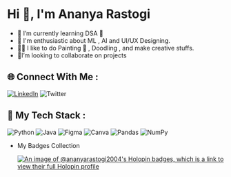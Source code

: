 # Hi 👋, I'm Ananya Rastogi
 
- 🌱 I’m currently learning DSA 🤯
- 👯 I'm enthusiastic about ML , AI and UI/UX Designing.
- 👩‍🎨 I like to do Painting 🎨 , Doodling , and make creative stuffs.
- 🎊I’m looking to collaborate on projects


## 🌐 Connect With Me :
[![LinkedIn](https://img.shields.io/badge/LinkedIn-%230077B5.svg?logo=linkedin&logoColor=white)](https://www.linkedin.com/in/ananyarastogi2004/) ![Twitter](https://img.shields.io/badge/Twitter-%2523013243.svg?logo=Twitter&logoColor=white&color=grey&link=https%3A%2F%2Ftwitter.com%2FAnanyaRast2004)


## 🧰  My  Tech Stack :
![Python](https://img.shields.io/badge/python-3670A0?style=for-the-badge&logo=python&logoColor=ffdd54) ![Java](https://img.shields.io/badge/java-%23ED8B00.svg?style=for-the-badge&logo=java&logoColor=white) ![Figma](https://img.shields.io/badge/Figma-%2523ED8B00.svg?style=for-the-badge&logo=Figma&logoColor=white)
 ![Canva](https://img.shields.io/badge/Canva-%2300C4CC.svg?style=for-the-badge&logo=Canva&logoColor=white) ![Pandas](https://img.shields.io/badge/pandas-%23150458.svg?style=for-the-badge&logo=pandas&logoColor=white) ![NumPy](https://img.shields.io/badge/numpy-%23013243.svg?style=for-the-badge&logo=numpy&logoColor=white)


- My Badges Collection
  
  [![An image of @ananyarastogi2004's Holopin badges, which is a link to view their full Holopin profile](https://holopin.me/ananyarastogi2004)](https://holopin.io/@ananyarastogi2004)

